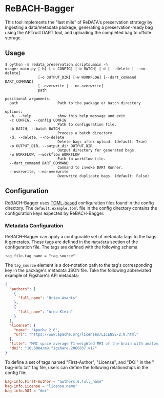 # ReBACH-Bagger

This tool implements the "last mile" of ReDATA's preservation strategy by
ingesting a data/metadata package, generating a preservation-ready bag using
the APTrust DART tool, and uploading the completed bag to offsite storage.

## Usage

```text
$ python -m redata_preservation.scripts.main -h
usage: main.py [-h] [-c CONFIG] [-b BATCH] [-d | --delete | --no-delete]
               [-o OUTPUT_DIR] [-w WORKFLOW] [--dart_command DART_COMMAND]
               [--overwrite | --no-overwrite]
               path

positional arguments:
  path                  Path to the package or batch directory

options:
  -h, --help            show this help message and exit
  -c CONFIG, --config CONFIG
                        Path to configuration file.
  -b BATCH, --batch BATCH
                        Process a batch directory.
  -d, --delete, --no-delete
                        Delete bags after upload. (default: True)
  -o OUTPUT_DIR, --output_dir OUTPUT_DIR
                        Output directory for generated bags.
  -w WORKFLOW, --workflow WORKFLOW
                        Path to workflow file.
  --dart_command DART_COMMAND
                        Command to invoke DART Runner.
  --overwrite, --no-overwrite
                        Overwrite duplicate bags. (default: False)
```

## Configuration

ReBACH-Bagger uses [TOML-based](https://toml.io/en/) configuration files found
in the config directory. The `default.example.toml` file in the config
directory contains the configuration keys expected by ReBACH-Bagger.

### Metadata Configuration

ReBACH-Bagger can apply a configurable set of metadata tags to the bags it
generates. These tags are defined in the `Metadata` section of the
configuration file. The tags are defined with the following schema:

`tag_file.tag_name = "tag_source"`

The `tag_source` element is a dot-notation path to the tag's corresponding key
in the package's metadata JSON file. Take the following abbreviated example of
Figshare's API metadata:

```json
{
  "authors": [
    {
      "full_name": "Brian Avants"
    },
    {
      "full_name": "Arno Klein"
    }
  ],
  "license": {
    "name": "Apache 2.0",
    "url": "https://www.apache.org/licenses/LICENSE-2.0.html"
  },
  "title": "MNI space average T1-weighted MRI of the brain with anatomical labels.",
  "doi": "10.6084/m9.figshare.2066037.v17"
}
```

To define a set of tags named "First-Author", "License", and "DOI" in the "
bag-info.txt" tag file, users can define the following relationships in the
config file:

```toml
bag-info.First-Author = "authors.0.full_name"
bag-info.License = "license.name"
bag-info.DOI = "doi"
```

